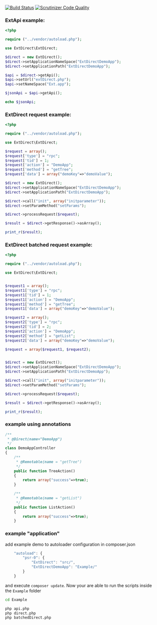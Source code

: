 [![Build Status](https://travis-ci.org/dittertp/ExtDirect.svg?branch=master)](https://travis-ci.org/dittertp/ExtDirect)
 [![Scrutinizer Code Quality](https://scrutinizer-ci.com/g/dittertp/ExtDirect/badges/quality-score.png?b=master)](https://scrutinizer-ci.com/g/dittertp/ExtDirect/?branch=master)

### ExtApi example:

``` php
<?php

require ("../vendor/autoload.php");

use ExtDirect\ExtDirect;

$direct = new ExtDirect();
$direct->setApplicationNameSpace("ExtDirectDemoApp");
$direct->setApplicationPath("ExtDirectDemoApp");

$api = $direct->getApi();
$api->setUrl("extDirect.php");
$api->setNameSpace("Ext.app");

$jsonApi = $api->getApi();

echo $jsonApi;
```

### ExtDirect request example:

``` php
<?php

require ("../vendor/autoload.php");

use ExtDirect\ExtDirect;

$request = array();
$request['type'] = "rpc";
$request['tid'] = 1;
$request['action'] = "DemoApp";
$request['method'] = "getTree";
$request['data'] = array("demoKey"=>"demoValue");

$direct = new ExtDirect();
$direct->setApplicationNameSpace("ExtDirectDemoApp");
$direct->setApplicationPath("ExtDirectDemoApp");

$direct->call("init", array("initparameter"));
$direct->setParamMethod("setParams");

$direct->processRequest($request);

$result = $direct->getResponse()->asArray();

print_r($result);
```

### ExtDirect batched request example:

``` php
<?php

require ("../vendor/autoload.php");

use ExtDirect\ExtDirect;


$request1 = array();
$request1['type'] = "rpc";
$request1['tid'] = 1;
$request1['action'] = "DemoApp";
$request1['method'] = "getTree";
$request1['data'] = array("demoKey"=>"demoValue");

$request2 = array();
$request2['type'] = "rpc";
$request2['tid'] = 2;
$request2['action'] = "DemoApp";
$request2['method'] = "getList";
$request2['data'] = array("demoKey"=>"demoValue");

$request = array($request1, $request2);


$direct = new ExtDirect();
$direct->setApplicationNameSpace("ExtDirectDemoApp");
$direct->setApplicationPath("ExtDirectDemoApp");

$direct->call("init", array("initparameter"));
$direct->setParamMethod("setParams");

$direct->processRequest($request);

$result = $direct->getResponse()->asArray();

print_r($result);
```


### example using annotations

``` php
/**
 * @Direct(name="DemoApp")
 */
class DemoAppController
{
    /**
     * @Remotable(name = "getTree")
     */
    public function TreeAction()
    {
        return array("success"=>true);
    }

    /**
     * @Remotable(name = "getList")
     */
    public function ListAction()
    {
        return array("success"=>true);
    }
```

### example "application"

add example demo to autoloader configuration in composer.json

``` js
    "autoload": {
        "psr-0": {
            "ExtDirect": "src/",
            "ExtDirectDemoApp": "Example/"
        }
    }
```

and execute ``composer update``. Now your are able to run the scripts inside the ``Example`` folder

``` bash
cd Example

php api.php
php direct.php
php batchedDirect.php

```





